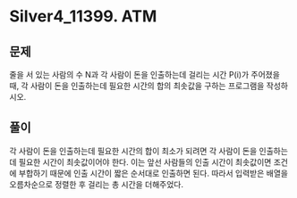 # Silver4_11399. ATM

## 문제

줄을 서 있는 사람의 수 N과 각 사람이 돈을 인출하는데 걸리는 시간 P(i)가 주어졌을 때, 각 사람이 돈을 인출하는데 필요한 시간의 합의 최솟값을 구하는 프로그램을 작성하시오.

## 풀이

각 사람이 돈을 인출하는데 필요한 시간의 합이 최소가 되려면 각 사람이 돈을 인출하는데 필요한 시간이 최솟값이어야 한다. 이는 앞선 사람들의 인출 시간이 최솟값이면 조건에 부합하기 때문에 인출 시간이 짧은 순서대로 인출하면 된다. 따라서 입력받은 배열을 오름차순으로 정렬한 후 걸리는 총 시간을 더해주었다.
